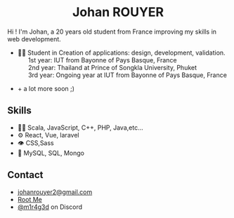 
<p >
  <h1 align="center">Johan ROUYER</h1>
<p/>

Hi ! I'm Johan, a 20 years old student from France improving my skills in web development.

- 👨‍💻 Student in Creation of applications: design, development, validation.
      &nbsp;&nbsp;&nbsp;&nbsp;&nbsp;&nbsp;1st year: IUT from Bayonne of Pays Basque, France
  <br>
      &nbsp;&nbsp;&nbsp;&nbsp;&nbsp;&nbsp;2nd year: Thailand at Prince of Songkla University, Phuket
  <br>
      &nbsp;&nbsp;&nbsp;&nbsp;&nbsp;&nbsp;3rd year: Ongoing year at IUT from Bayonne of Pays Basque, France
- <p>+ a lot more soon ;)</p>

## Skills
- 👨‍💻 Scala, JavaScript, C++, PHP, Java,etc...
- ⚙️ React, Vue, laravel
- 👁️ CSS,Sass
- 💽 MySQL, SQL, Mongo

## Contact
- johanrouyer2@gmail.com
- [Root Me](https://www.root-me.org/m1r4g3)
- [@m1r4g3d](https://discord.com/users/744892863367872552) on Discord
